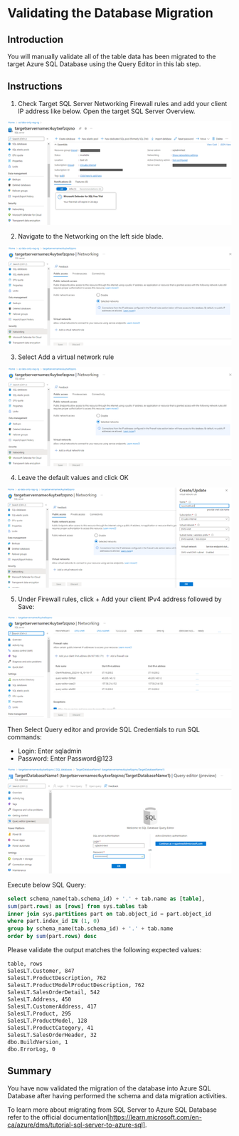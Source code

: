 # Validating the Database Migration

## Introduction

You will manually validate all of the table data has been migrated to the target Azure SQL Database using the Query Editor in this lab step.

## Instructions

1. Check Target SQL Server Networking Firewall rules and add your client IP address like below.
Open the target SQL Server Overview.

![DMS](assets/1.png)

2. Navigate to the Networking on the left side blade.

![DMS](assets/2.png)

3. Select Add a virtual network rule

![DMS](assets/3.png)

4. Leave the default values and click OK

![DMS](assets/4.png)

5. Under Firewall rules, click + Add your client IPv4 address followed by Save:

![DMS](assets/5.png)

Then Select Query editor and provide SQL Credentials to run SQL commands:
- Login: Enter sqladmin
- Password: Enter Password@123

![DMS](assets/7.png)

Execute below SQL Query: 

``` SQL
select schema_name(tab.schema_id) + '.' + tab.name as [table],
sum(part.rows) as [rows] from sys.tables tab        
inner join sys.partitions part on tab.object_id = part.object_id
where part.index_id IN (1, 0)
group by schema_name(tab.schema_id) + '.' + tab.name
order by sum(part.rows) desc
```

Please validate the output matches the following expected values:

```
table, rows
SalesLT.Customer, 847
SalesLT.ProductDescription, 762
SalesLT.ProductModelProductDescription, 762
SalesLT.SalesOrderDetail, 542
SalesLT.Address, 450
SalesLT.CustomerAddress, 417
SalesLT.Product, 295
SalesLT.ProductModel, 128
SalesLT.ProductCategory, 41
SalesLT.SalesOrderHeader, 32
dbo.BuildVersion, 1
dbo.ErrorLog, 0
```

## Summary
You have now validated the migration of the database into Azure SQL Database after having performed the schema and data migration activities. 

To learn more about migrating from SQL Server to Azure SQL Database refer to the official documentation[https://learn.microsoft.com/en-ca/azure/dms/tutorial-sql-server-to-azure-sql].

